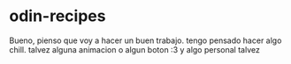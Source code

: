 # odin-recipes

Bueno, pienso que voy a hacer un buen trabajo.
tengo pensado hacer algo chill.
talvez alguna animacion o algun boton :3
y algo personal talvez